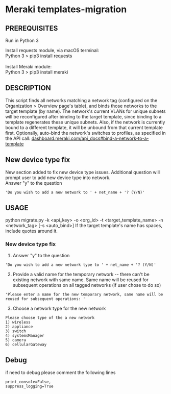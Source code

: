 # Meraki templates-migration

## PREREQUISITES
Run in Python 3

Install requests module, via macOS terminal:\
Python 3 > pip3 install requests\
\
Install Meraki module:\
Python 3 > pip3 install meraki

## DESCRIPTION
This script finds all networks matching a network tag (configured on the Organization > Overview page's table), and binds those networks to the target template (by name). The network's current VLANs for unique subnets will be reconfigured after binding to the target template, since binding to a template regenerates these unique subnets. Also, if the network is currently bound to a different template, it will be unbound from that current template first.
Optionally, auto-bind the network's switches to profiles, as specified in the API call: [dashboard.meraki.com/api_docs#bind-a-network-to-a-template](https://dashboard.meraki.com/api_docs#bind-a-network-to-a-template)


## New device type fix 
New section added to fix new device type issues. Additional question will prompt user to add new device type into network.\
Answer "y" to the question 
```
'Do you wish to add a new network to ' + net_name + '? (Y/N)'
```

## USAGE 
python migrate.py -k <api_key> -o <org_id> -t <target_template_name> -n <network_tag> [-s <auto_bind>]
If the target template's name has spaces, include quotes around it.

### New device type fix
1. Answer "y" to the question 
```
'Do you wish to add a new network type to ' + net_name + '? (Y/N)'
```
2. Provide a valid name for the temporary network -- there can't be existing network with same name. Same name will be reused for subsequent operations on all tagged networks (if user chose to do so)
```
'Please enter a name for the new temporary network, same name will be reused for subsequent operations: '
```
3. Choose a network type for the new network
```
Please choose type of the a new network
1) wireless
2) appliance
3) switch
4) systemsManager
5) camera
6) cellularGateway
```
## Debug
if need to debug please comment the following lines
```
print_console=False,
suppress_logging=True
```

